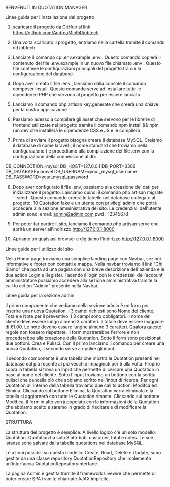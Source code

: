 BENVENUTI IN QUOTATION MANAGER

Linee guida per l'installazione del progetto

1. scaricare il progetto da GitHub al link https://github.com/AndreaMin94/jobtech
2. Una volta scaricato il progetto, entriamo nella cartella tramite il comando cd jobtech
3. Lanciare il comando cp .env.example .env . Questo comando copierà il contenuto del file .env.example in un nuovo file chiamato .env . Questo file contiene le configurazioni principali del progetto tra cui la configurazione del database. 
4. Dopo aver creato il file .env , lanciamo dalla console il comando composer install. Questo comando serve ad installare tutte le dipendenze PHP che servono al progetto per essere lanciato
5. Lanciamo il comando php artisan key:generate che creerà una chiave per la nostra applicazione
6. Passiamo adesso a compilare gli asset che servono per le librerie di frontend utilizzate nel progetto tramite il comando npm install && npm run dev che installerà le dipendenze CSS e JS e le compilerà

7. Prima di avviare il progetto bisogna creare il database MySQL. Creiamo il database di nome laravel ( il nome standard che troviamo nella configurazione ) e procediamo alla compilazione del file .env con la configurazione della connessione al db:
    
DB_CONNECTION=mysql
DB_HOST=127.0.0.1
DB_PORT=3306
DB_DATABASE=laravel
DB_USERNAME=your_mysql_username
DB_PASSWORD=your_mysql_password

8. Dopo aver configurato il file .env, passiamo alla creazione dei dati per inizializzare il progetto.
Lanciamo quindi il comando php artisan migrate --seed . Questo comando creerà le tabelle nel database collegato al progetto, 10 Quotation fake e un utente con privilegi admin che potrà accedere alla sezione amministrativa del sito. Le credenziali dell'utente admin sono:
email: admin@admin.com
pwd : 12345678

9. Per poter far partire il sito, lanciamo il comando php artisan serve che aprirà un server all'indirizzo http://127.0.0.1:8000

10. Apriamo un qualsiasi browser e digitiamo l'indirizzo http://127.0.0.1:8000


Linee guida per l'utilizzo del sito

Nella Home page troviamo una semplice landing page con Navbar, sezioni informative e footer con contatti e mappa. 
Nella navbar troviamo il link "Chi Siamo" che porta ad una pagina con una breve descrizione dell'azienda e le due action Login e Register. 
Facendo il login con le credenziali dell'account amministratore possiamo accedere alla sezione amministrativa tramite la call to action "Admin" presente nella Navbar.

Linee guida per la sezione admin

Il primo componente che vediamo nella sezione admin è un form per inserire una nuova Quotation.
I 3 campi richiesti sono Nome del cliente, Totale e Note per il preventivo. I 3 campi sono obbligatori. Il nome del cliente deve essere lungo almeno 3 caratteri. Il totale deve essere maggiore di €1.00. Le note devono essere lunghe almeno 3 caratteri. Qualora queste regole non fossero rispettate, il form mostrerebbe l'errore e non procederebbe alla creazione della Quotation. Sotto il form sono posizionati due bottoni: Crea e Pulisci. Con il primo lanciamo il comando per creare una nuova Quotation, il secondo serve a ripulire gli input. 


Il secondo componente è una tabella che mostra le Quotation presenti nel database dal più recente al più vecchio impaginati per 5 alla volta. Proprio sopra la tabella si trova un input che permette di cercare una Quotation in base al nome del cliente. Sotto l'input troviamo un bottono con la scritta pulisci che cancella ciò che abbiamo scritto nell'input di ricerca. 
Per ogni Quotation all'interno della tabella troviamo due call to action: Modifca ed Elimina. Cliccando sul bottone Elimina, la Quotation verrà eliminata e la tabella si aggiornerà con tutte le Quotation rimaste. Cliccando sul bottone Modifica, il form in alto verrà popolato con le informazioni della Quotation che abbiamo scelto e saremo in grado di rieditare e di modificare la Quotation. 


STRUTTURA
 
La struttura del progetto è semplice.
A livello logico c'è un solo modello: Quotation. 
Quotation ha solo 3 attributi: customer, total e notes. Le sue istanze sono salvate dalla tabella quotations nel database MySQL. 

Le azioni possibili su questo modello: Create, Read, Delete e Update, sono gestite da una classe repository QuotationRepository che implementa un'interfaccia QuotationRepositoryInterface.

La pagina Admin è gestita tramite il framework Livewire che permette di poter creare SPA tramite chiamate AJAX implicite.